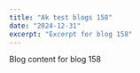 ```yaml
---
title: "Ak test blogs 158"
date: "2024-12-31"
excerpt: "Excerpt for blog 158"
---
```


Blog content for blog 158